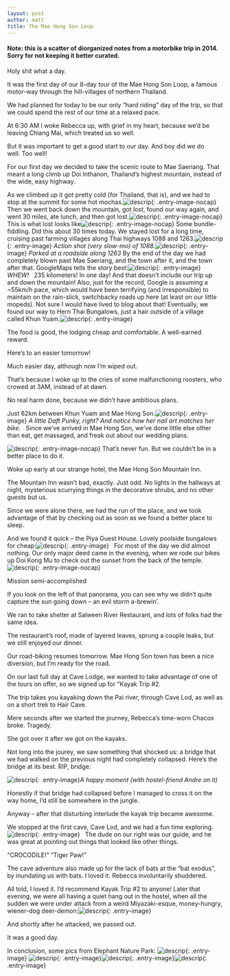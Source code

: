 ```yaml
---
layout: post
author: matt
title: The Mae Hong Son Loop
---
```


#### Note: this is a scatter of diorganized notes from a motorbike trip in 2014. Sorry for not keeping it better curated.
Holy shit what a day.

It was the first day of our 8-day tour of the Mae Hong Son Loop, a famous motor-way through the hill-villages of northern Thailand.

We had planned for today to be our only “hard riding” day of the trip, so that we could spend the rest of our time at a relaxed pace.

At 6:30 AM I woke Rebecca up, with grief in my heart, because we’d be leaving Chiang Mai, which treated us so well.

But it was important to get a good start to our day. And boy did we do well. Too well!

For our first day we decided to take the scenic route to Mae Saeriang. That meant a long climb up Doi Inthanon, Thailand’s highest mountain, instead of the wide, easy highway.

As we climbed up it got pretty cold (for Thailand, that is), and we had to stop at the summit for some hot mochas.![descrip](/assets/images/travel-pics/Mae-Hong-Son/MaeHongSon-pic1.jpg){: .entry-image-nocap}
Then we went back down the mountain, got lost, found our way again, and went 30 miles, ate lunch, and then got lost.![descrip](/assets/images/travel-pics/Mae-Hong-Son/MaeHongSon-pic2.jpg){: .entry-image-nocap}
This is what lost looks like![descrip](/assets/images/travel-pics/Mae-Hong-Son/MaeHongSon-pic3.jpg){: .entry-image-nocap}
Some bundle-fiddling. Did this about 30 times today.
We stayed lost for a long time, cruising past farming villages along Thai highways 1088 and 1263.![descrip](/assets/images/travel-pics/Mae-Hong-Son/MaeHongSon-pic4.jpg){: .entry-image}
*Action shot (very slow-mo) of 1088.*![descrip](/assets/images/travel-pics/Mae-Hong-Son/MaeHongSon-pic5.jpg){: .entry-image}
*Parked at a roadside along 1263*
By the end of the day we had completely blown past Mae Saeriang, and the town after it, and the town after that.
GoogleMaps tells the story best:![descrip](/assets/images/travel-pics/Mae-Hong-Son/MaeHongSon-pic6.jpg){: .entry-image}
*WHEW!*
 
235 kilometers! In one day! And that doesn’t include our trip up and down the mountain!
Also, just for the record, Google is assuming a ~55km/h pace, which would have been terrifying (and irresponsible) to maintain on the rain-slick, switchbacky roads up here (at least on our little mopeds). Not sure I would have lived to blog about that!
Eventually, we found our way to Hern Thai Bungalows, just a hair outside of a village called Khun Yuam.![descrip](/assets/images/travel-pics/Mae-Hong-Son/MaeHongSon-pic9.jpg){: .entry-image}

The food is good, the lodging cheap and comfortable. A well-earned reward.

Here’s to an easier tomorrow!

Much easier day, although now I’m wiped out.

That’s because I woke up to the cries of some malfunctioning roosters, who crowed at 3AM, instead of at dawn.

No real harm done, because we didn’t have ambitious plans.

Just 62km between Khun Yuam and Mae Hong Son.![descrip](/assets/images/travel-pics/Mae-Hong-Son/MaeHongSon-pic10.jpg){: .entry-image}
*A little Daft Punky, right? And notice how her nail art matches her bike.*
 
Since we’ve arrived in Mae Hong Son, we’ve done little else other than eat, get massaged, and freak out about our wedding plans.

![descrip](/assets/images/travel-pics/Mae-Hong-Son/MaeHongSon-pic11.jpg){: .entry-image-nocap}
That’s never fun. But we couldn’t be in a better place to do it.

Woke up early at our strange hotel, the Mae Hong Son Mountain Inn.

The Mountain Inn wasn’t bad, exactly. Just odd. No lights in the hallways at night, mysterious scurrying things in the decorative shrubs, and no other guests but us. 

Since we were alone there, we had the run of the place, and we took advantage of that by checking out as soon as we found a better place to sleep.

And we found it quick – the Piya Guest House. Lovely poolside bungalows for cheap:![descrip](/assets/images/travel-pics/Mae-Hong-Son/MaeHongSon-pic14.jpg-nocap){: .entry-image}
 
For most of the day we did almost nothing. Our only major deed came in the evening, when we rode our bikes up Doi Kong Mu to check out the sunset from the back of the temple.![descrip](/assets/images/travel-pics/Mae-Hong-Son/MaeHongSon-pic16.jpg){: .entry-image-nocap}

Mission semi-accomplished

If you look on the left of that panorama, you can see why we didn’t quite capture the sun going down – an evil storm a-brewin’.

We ran to take shelter at Salween River Restaurant, and lots of folks had the same idea.

The restaurant’s roof, made of layered leaves, sprung a couple leaks, but we still enjoyed our dinner.

Our road-biking resumes tomorrow. Mae Hong Son town has been a nice diversion, but I’m ready for the road.

On our last full day at Cave Lodge, we wanted to take advantage of one of the tours on offer, so we signed up for “Kayak Trip #2.

The trip takes you kayaking down the Pai river, through Cave Lod, as well as on a short trek to Hair Cave.

Mere seconds after we started the journey, Rebecca’s time-worn Chacos broke. Tragedy.

She got over it after we got on the kayaks.

Not long into the jourey, we saw something that shocked us: a bridge that we had walked on the previous night had completely collapsed. Here’s the bridge at its best. RIP, bridge:

![descrip](/assets/images/travel-pics/Mae-Hong-Son/MaeHongSon-pic20.jpg){: .entry-image}*A happy moment (with hostel-friend Andre on it)*

Honestly if that bridge had collapsed before I managed to cross it on the way home, I’d still be somewhere in the jungle.

Anyway – after that disturbing interlude the kayak trip became awesome.

We stopped at the first cave, Cave Lod, and we had a fun time exploring.![descrip](/assets/images/travel-pics/Mae-Hong-Son/MaeHongSon-pic19.jpg){: .entry-image}
 
The dude on our right was our guide, and he was great at pointing out things that looked like other things.

“CROCODILE!” 
“Tiger Paw!”

The cave adventure also made up for the lack of bats at the “bat exodus”, by inundating us with bats. I loved it. Rebecca involuntarily shuddered.

All told, I loved it. I’d recommend Kayak Trip #2 to anyone!
Later that evening, we were all having a quiet hang out in the hostel, when all the sudden we were under attack from a weird Miyazaki-esque, money-hungry, wiener-dog deer-demon:![descrip](/assets/images/travel-pics/Mae-Hong-Son/MaeHongSon-pic28.jpg){: .entry-image}

And shortly after he attacked, we passed out.

It was a good day.

In conclusion, some pics from Elephant Nature Park:
![descrip](/assets/images/travel-pics/Mae-Hong-Son/MaeHongSon-pic21.jpg){: .entry-image}
![descrip](/assets/images/travel-pics/Mae-Hong-Son/MaeHongSon-pic23.jpg){: .entry-image}![descrip](/assets/images/travel-pics/Mae-Hong-Son/MaeHongSon-pic24.jpg){: .entry-image}![descrip](/assets/images/travel-pics/Mae-Hong-Son/MaeHongSon-pic25.jpg){: .entry-image}

